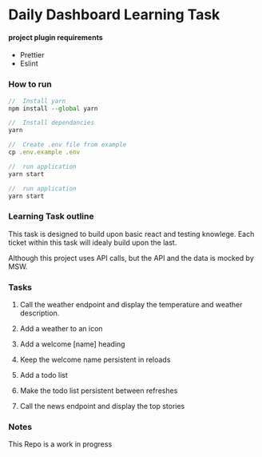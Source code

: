 # Daily Dashboard Learning Task

#### project plugin requirements

- Prettier
- Eslint

### How to run

```javascript
//  Install yarn
npm install --global yarn

//  Install dependancies
yarn

//  Create .env file from example
cp .env.example .env

//  run application
yarn start

//  run application
yarn start
```

### Learning Task outline

This task is designed to build upon basic react and testing knowlege. Each ticket within this task will idealy build upon the last.

Although this project uses API calls, but the API and the data is mocked by MSW.

### Tasks

1. Call the weather endpoint and display the temperature and weather description.

2. Add a weather to an icon

3. Add a welcome [name] heading

4. Keep the welcome name persistent in reloads

5. Add a todo list

6. Make the todo list persistent between refreshes

7. Call the news endpoint and display the top stories

### Notes

This Repo is a work in progress

